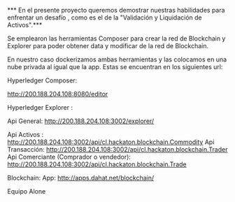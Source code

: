 *** En el presente proyecto queremos demostrar nuestras habilidades para enfrentar un desafío , como es el de la "Validación y Liquidación de Activos".***

Se emplearon las herramientas Composer para crear la red de Blockchain y Explorer para poder obtener data y modificar de la red de Blockchain.

En nuestro caso dockerizamos ambas herramientas y las colocamos en una nube privada al igual que la app. Estas se encuentran en los siguientes url:


Hyperledger Composer: 

http://200.188.204.108:8080/editor

Hyperledger Explorer :

Api General: http://200.188.204.108:3002/explorer/

Api Activos : http://200.188.204.108:3002/api/cl.hackaton.blockchain.Commodity
Api Transacción: http://200.188.204.108:3002/api/cl.hackaton.blockchain.Trader
Api Comerciante (Comprador o vendedor): http://200.188.204.108:3002/api/cl.hackaton.blockchain.Trade

Blockchain: 
App: http://apps.dahat.net/blockchain/

Equipo Alone